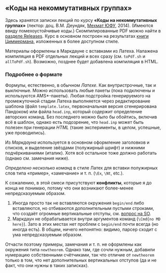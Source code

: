## «Коды на некоммутативных группах»

Здесь хранятся записки лекций по курсу **«Коды на некоммутативных группах»**
(лектор: доц. В.М. Деундяк, [Мехмат ЮФУ](http://mmcs.sfedu.ru/), 2014).
(Имеются ввиду помехоустойчивые коды.) 
Скомпилированные PDF можно найти в
[разделе Releases](https://github.com/ulysses4ever/noncomm-group-codes/releases).
Курс в основном построен на результатах
[книги Циммермана](https://www.dropbox.com/s/4vym7s4zty2ee4e/Zimmermann.pdf?dl=0),
изложенных в более доступном стиле.

Материалы оформлены в Маркдауне с вставками из Латеха. Налажена 
компиляция в PDF отдельных лекций и всех сразу (см. `toPdf.sh` и 
`allToPdf.sh`). Возможно, позднее будет добавлена компиляция в HTML.

### Подробнее о формате

Формулы, естественно, в обычном _Латехе_. Как внутристрочные, так и выключные.
Можно использовать любые пакеты (пока подключены и используются AMS*-пакеты).
Любая подстройка генерируемого на промежуточной стадии Латеха выполняется
через редактирование шаблона (файл `template.latex`, первоначальная версия
сгенерирована Пандоком) или файла `head.inp`, который содержит определение
авторских команд. Без последнего можно было бы обойтись, включив всё в шаблон,
однако есть подозрение, что `head.inp` может быть полезен при генерации _HTML_
(такие эксперименты, в целом, успешные, уже проводились).

Из _Маркдауна_ используется в основном оформление заголовков и списков, и выделение
звёздами (полужирный шрифт) и нижними подчёркиваниями (италик). Хотя всё 
остальное тоже должно работать (однако см. замечания ниже).

_Определено несколько команд_ в стиле Латех для вставки полужирных слов типа 
«пример», «замечание» и т. п. (`\Ex`, `\Nt`, etc.).

К сожалению, в этой смеси присутствуют **конфликты**, которые я до конца
не понимаю, потому что они возникают более-менее непредсказуемым образом.

1.  Иногда просто так не вставляются окружения `begin/end` либо 
	вставляются, но 
	отбиваются дополнительным пустыми строками, что создаёт огромные
	вертикальные отступы, см.
	[вопрос на SO](http://stackoverflow.com/q/25952137/465100).
2.  Маркдаун не обрабатывается внутри аргументов команд 
	(`\Cmd{no MD here}`).
    Зато в этих местах нет проблем с `begin/end` почти всегда (но
    иногда есть). В общем, ничего непонятно: видимо, парсер сходит с
    ума непредсказуемым образом.
    
Отчасти поэтому примеры, замечания и т. п. не оформлены как окружения типа
`newtheorem`. Однако там, где сочли нужным, добавили нумерацию собственными
счётчиками, так что отличие от `newtheorem` только в том, что нет дополнительных
вертикальных отступов (да и не факт, что они нужны в таких записках).
